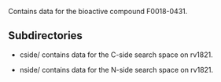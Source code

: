 Contains data for the bioactive compound F0018-0431.

## Subdirectories

- cside/ contains data for the C-side search space on rv1821.

- nside/ contains data for the N-side search space on rv1821.

